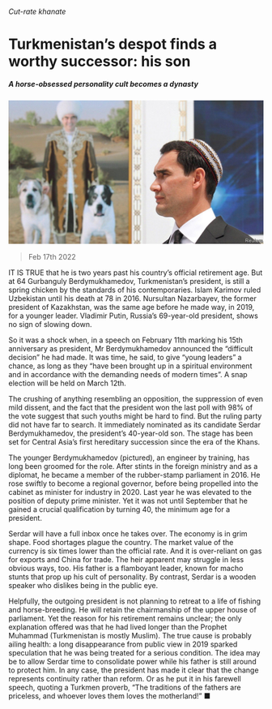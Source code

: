 ###### Cut-rate khanate

# Turkmenistan’s despot finds a worthy successor: his son 

##### A horse-obsessed personality cult becomes a dynasty 

![image](images/20220219_asp501.jpg) 

> Feb 17th 2022 

IT IS TRUE that he is two years past his country’s official retirement age. But at 64 Gurbanguly Berdymukhamedov, Turkmenistan’s president, is still a spring chicken by the standards of his contemporaries. Islam Karimov ruled Uzbekistan until his death at 78 in 2016. Nursultan Nazarbayev, the former president of Kazakhstan, was the same age before he made way, in 2019, for a younger leader. Vladimir Putin, Russia’s 69-year-old president, shows no sign of slowing down.

So it was a shock when, in a speech on February 11th marking his 15th anniversary as president, Mr Berdymukhamedov announced the “difficult decision” he had made. It was time, he said, to give “young leaders” a chance, as long as they “have been brought up in a spiritual environment and in accordance with the demanding needs of modern times”. A snap election will be held on March 12th.


The crushing of anything resembling an opposition, the suppression of even mild dissent, and the fact that the president won the last poll with 98% of the vote suggest that such youths might be hard to find. But the ruling party did not have far to search. It immediately nominated as its candidate Serdar Berdymukhamedov, the president’s 40-year-old son. The stage has been set for Central Asia’s first hereditary succession since the era of the Khans.

The younger Berdymukhamedov (pictured), an engineer by training, has long been groomed for the role. After stints in the foreign ministry and as a diplomat, he became a member of the rubber-stamp parliament in 2016. He rose swiftly to become a regional governor, before being propelled into the cabinet as minister for industry in 2020. Last year he was elevated to the position of deputy prime minister. Yet it was not until September that he gained a crucial qualification by turning 40, the minimum age for a president.

Serdar will have a full inbox once he takes over. The economy is in grim shape. Food shortages plague the country. The market value of the currency is six times lower than the official rate. And it is over-reliant on gas for exports and China for trade. The heir apparent may struggle in less obvious ways, too. His father is a flamboyant leader, known for macho stunts that prop up his cult of personality. By contrast, Serdar is a wooden speaker who dislikes being in the public eye.

Helpfully, the outgoing president is not planning to retreat to a life of fishing and horse-breeding. He will retain the chairmanship of the upper house of parliament. Yet the reason for his retirement remains unclear; the only explanation offered was that he had lived longer than the Prophet Muhammad (Turkmenistan is mostly Muslim). The true cause is probably ailing health: a long disappearance from public view in 2019 sparked speculation that he was being treated for a serious condition. The idea may be to allow Serdar time to consolidate power while his father is still around to protect him. In any case, the president has made it clear that the change represents continuity rather than reform. Or as he put it in his farewell speech, quoting a Turkmen proverb, “The traditions of the fathers are priceless, and whoever loves them loves the motherland!” ■

